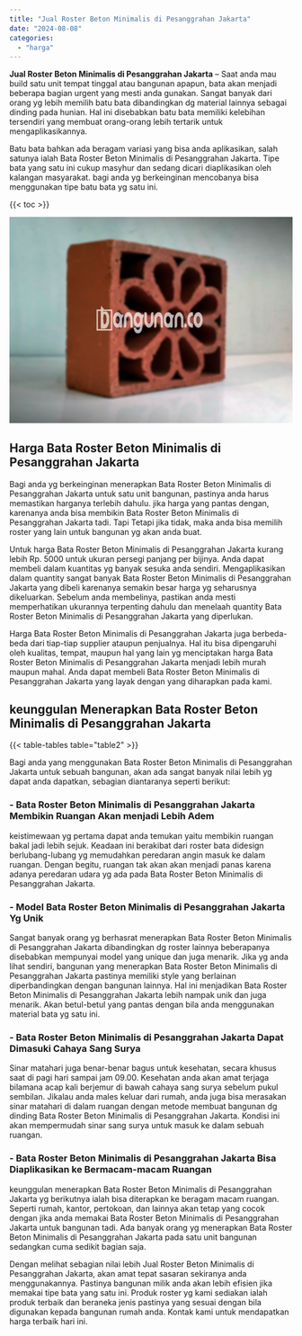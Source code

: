 ```yaml
---
title: "Jual Roster Beton Minimalis di Pesanggrahan Jakarta"
date: "2024-08-08"
categories: 
  - "harga"
---
```


**Jual Roster Beton Minimalis di Pesanggrahan Jakarta** – Saat anda mau build satu unit tempat tinggal atau bangunan apapun, bata akan menjadi beberapa bagian urgent yang mesti anda gunakan. Sangat banyak dari orang yg lebih memilih batu bata dibandingkan dg material lainnya sebagai dinding pada hunian. Hal ini disebabkan batu bata memiliki kelebihan tersendiri yang membuat orang-orang lebih tertarik untuk mengaplikasikannya.

Batu bata bahkan ada beragam variasi yang bisa anda aplikasikan, salah satunya ialah Bata Roster Beton Minimalis di Pesanggrahan Jakarta. Tipe bata yang satu ini cukup masyhur dan sedang dicari diaplikasikan oleh kalangan masyarakat. bagi anda yg berkeinginan mencobanya bisa menggunakan tipe batu bata yg satu ini.

{{< toc >}}

![Jual Roster Beton Minimalis di Pesanggrahan Jakarta](/images/bata-roster-minimalis-27.png)

## Harga Bata Roster Beton Minimalis di Pesanggrahan Jakarta

Bagi anda yg berkeinginan menerapkan Bata Roster Beton Minimalis di Pesanggrahan Jakarta untuk satu unit bangunan, pastinya anda harus memastikan harganya terlebih dahulu. jika harga yang pantas dengan, karenanya anda bisa membikin Bata Roster Beton Minimalis di Pesanggrahan Jakarta tadi. Tapi Tetapi jika tidak, maka anda bisa memilih roster yang lain untuk bangunan yg akan anda buat.

Untuk harga Bata Roster Beton Minimalis di Pesanggrahan Jakarta kurang lebih Rp. 5000 untuk ukuran persegi panjang per bijinya. Anda dapat membeli dalam kuantitas yg banyak sesuka anda sendiri. Mengaplikasikan dalam quantity sangat banyak Bata Roster Beton Minimalis di Pesanggrahan Jakarta yang dibeli karenanya semakin besar harga yg seharusnya dikeluarkan. Sebelum anda membelinya, pastikan anda mesti memperhatikan ukurannya terpenting dahulu dan menelaah quantity Bata Roster Beton Minimalis di Pesanggrahan Jakarta yang diperlukan.

Harga Bata Roster Beton Minimalis di Pesanggrahan Jakarta juga berbeda-beda dari tiap-tiap supplier ataupun penjualnya. Hal itu bisa dipengaruhi oleh kualitas, tempat, maupun hal yang lain yg menciptakan harga Bata Roster Beton Minimalis di Pesanggrahan Jakarta menjadi lebih murah maupun mahal. Anda dapat membeli Bata Roster Beton Minimalis di Pesanggrahan Jakarta yang layak dengan yang diharapkan pada kami.

## keunggulan Menerapkan Bata Roster Beton Minimalis di Pesanggrahan Jakarta

{{< table-tables table="table2" >}}

Bagi anda yang menggunakan Bata Roster Beton Minimalis di Pesanggrahan Jakarta untuk sebuah bangunan, akan ada sangat banyak nilai lebih yg dapat anda dapatkan, sebagian diantaranya seperti berikut:

### \- Bata Roster Beton Minimalis di Pesanggrahan Jakarta Membikin Ruangan Akan menjadi Lebih Adem

keistimewaan yg pertama dapat anda temukan yaitu membikin ruangan bakal jadi lebih sejuk. Keadaan ini berakibat dari roster bata didesign berlubang-lubang yg memudahkan peredaran angin masuk ke dalam ruangan. Dengan begitu, ruangan tak akan akan menjadi panas karena adanya peredaran udara yg ada pada Bata Roster Beton Minimalis di Pesanggrahan Jakarta.

### \- Model Bata Roster Beton Minimalis di Pesanggrahan Jakarta Yg Unik

Sangat banyak orang yg berhasrat menerapkan Bata Roster Beton Minimalis di Pesanggrahan Jakarta dibandingkan dg roster lainnya beberapanya disebabkan mempunyai model yang unique dan juga menarik. Jika yg anda lihat sendiri, bangunan yang menerapkan Bata Roster Beton Minimalis di Pesanggrahan Jakarta pastinya memiliki style yang berlainan diperbandingkan dengan bangunan lainnya. Hal ini menjadikan Bata Roster Beton Minimalis di Pesanggrahan Jakarta lebih nampak unik dan juga menarik. Akan betul-betul yang pantas dengan bila anda menggunakan material bata yg satu ini.

### \- Bata Roster Beton Minimalis di Pesanggrahan Jakarta Dapat Dimasuki Cahaya Sang Surya

Sinar matahari juga benar-benar bagus untuk kesehatan, secara khusus saat di pagi hari sampai jam 09.00. Kesehatan anda akan amat terjaga bilamana acap kali berjemur di bawah cahaya sang surya sebelum pukul sembilan. Jikalau anda males keluar dari rumah, anda juga bisa merasakan sinar matahari di dalam ruangan dengan metode membuat bangunan dg dinding Bata Roster Beton Minimalis di Pesanggrahan Jakarta. Kondisi ini akan mempermudah sinar sang surya untuk masuk ke dalam sebuah ruangan.

### \- Bata Roster Beton Minimalis di Pesanggrahan Jakarta Bisa Diaplikasikan ke Bermacam-macam Ruangan

keunggulan menerapkan Bata Roster Beton Minimalis di Pesanggrahan Jakarta yg berikutnya ialah bisa diterapkan ke beragam macam ruangan. Seperti rumah, kantor, pertokoan, dan lainnya akan tetap yang cocok dengan jika anda memakai Bata Roster Beton Minimalis di Pesanggrahan Jakarta untuk bangunan tadi. Ada banyak orang yg menerapkan Bata Roster Beton Minimalis di Pesanggrahan Jakarta pada satu unit bangunan sedangkan cuma sedikit bagian saja.

Dengan melihat sebagian nilai lebih Jual Roster Beton Minimalis di Pesanggrahan Jakarta, akan amat tepat sasaran sekiranya anda menggunakannya. Pastinya bangunan milik anda akan lebih efisien jika memakai tipe bata yang satu ini. Produk roster yg kami sediakan ialah produk terbaik dan beraneka jenis pastinya yang sesuai dengan bila digunakan kepada bangunan rumah anda. Kontak kami untuk mendapatkan harga terbaik hari ini.
